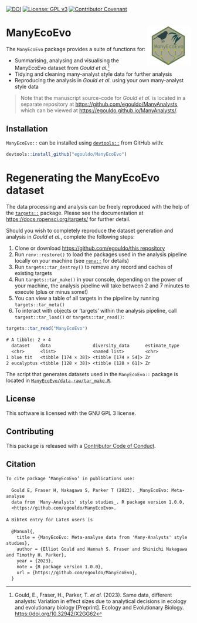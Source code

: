 

[![DOI](https://zenodo.org/badge/DOI/10.5281/zenodo.10046153.svg)](https://doi.org/10.5281/zenodo.10046153)
[![License: GPL
v3](https://img.shields.io/badge/License-GPLv3-blue.svg)](https://www.gnu.org/licenses/gpl-3.0)
[![Contributor
Covenant](https://img.shields.io/badge/Contributor%20Covenant-2.1-4baaaa.svg)](code_of_conduct.md)

# ManyEcoEvo <img src="man/figures/logo.png" align="right" width="120"/>

The `ManyEcoEvo` package provides a suite of functions for:

- Summarising, analysing and visualising the ManyEcoEvo dataset from
  *Gould et al.*[^1]
- Tidying and cleaning many-analyst style data for further analysis
- Reproducing the analysis in *Gould et al.* using your own many-analyst
  style data

> Note that the manuscript source-code for *Gould et al.* is located in
> a separate repository at <https://github.com/egouldo/ManyAnalysts>,
> which can be viewed at <https://egouldo.github.io/ManyAnalysts/>.

## Installation

`ManyEcoEvo::` can be installed using
[`devtools::`](https://devtools.r-lib.org) from GitHub with:

``` r
devtools::install_github("egouldo/ManyEcoEvo")
```

# Regenerating the ManyEcoEvo dataset

The data processing and analysis can be freely reproduced with the help
of the [`targets::`](https://github.com/ropensci/targets) package.
Please see the documentation at <https://docs.ropensci.org/targets/> for
further detail.

Should you wish to completely reproduce the dataset generation and
analysis in *Gould et al.*, complete the following steps:

1.  Clone or download [https://github.com/egouldo/this
    repository](https://github.com/egouldo/ManyEcoEvo)
2.  Run `renv::restore()` to load the packages used in the analysis
    pipeline locally on your machine (see
    [`renv::`](https://rstudio.github.io/renv/index.html) for details)
3.  Run `targets::tar_destroy()` to remove any record and caches of
    existing targets
4.  Run `targets::tar_make()` in your console, depending on the power of
    your machine, the analysis pipeline will take between 2 and 7
    minutes to execute (plus or minus some!)
5.  You can view a table of all targets in the pipeline by running
    `targets::tar_meta()`
6.  To interact with objects or ‘targets’ within the analysis pipeline,
    call `targest::tar_load()` or `targets::tar_read()`:

``` r
targets::tar_read("ManyEcoEvo")
```

    # A tibble: 2 × 4
      dataset    data                diversity_data      estimate_type
      <chr>      <list>              <named list>        <chr>        
    1 blue tit   <tibble [174 × 38]> <tibble [174 × 54]> Zr           
    2 eucalyptus <tibble [128 × 38]> <tibble [128 × 61]> Zr           

The script that generates datasets used in the `ManyEcoEvo::` package is
located in
[`ManyEcoEvo/data-raw/tar_make.R`](https://github.com/egouldo/ManyEcoEvo/blob/main/data-raw/tar_make.R).

## License

This software is licensed with the GNU GPL 3 license.

## Contributing

This package is released with a [Contributor Code of
Conduct](https://github.com/egouldo/ManyEcoEvo/blob/aa2b9dcb6462f35ce873418e0b9c9697cf0b2f24/CODE_OF_CONDUCT.md).

## Citation

    To cite package ‘ManyEcoEvo’ in publications use:

      Gould E, Fraser H, Nakagawa S, Parker T (2023). _ManyEcoEvo: Meta-analyse
      data from 'Many-Analysts' style studies_. R package version 1.0.0,
      <https://github.com/egouldo/ManyEcoEvo>.

    A BibTeX entry for LaTeX users is

      @Manual{,
        title = {ManyEcoEvo: Meta-analyse data from 'Many-Analysts' style studies},
        author = {Elliot Gould and Hannah S. Fraser and Shinichi Nakagawa and Timothy H. Parker},
        year = {2023},
        note = {R package version 1.0.0},
        url = {https://github.com/egouldo/ManyEcoEvo},
      }

[^1]: Gould, E., Fraser, H., Parker, T. *et al.* (2023). Same data,
    different analysts: Variation in effect sizes due to analytical
    decisions in ecology and evolutionary biology \[Preprint\]. Ecology
    and Evolutionary Biology. https://doi.org/10.32942/X2GG62
